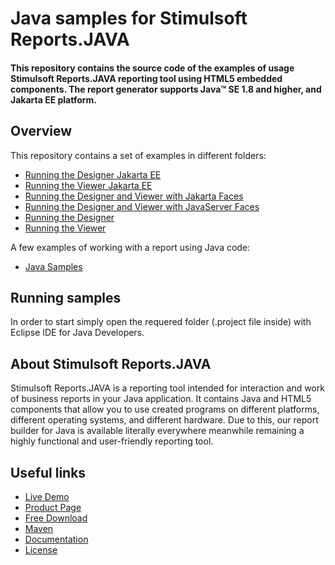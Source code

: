 # Java samples for Stimulsoft Reports.JAVA

#### This repository contains the source code of the examples of usage Stimulsoft Reports.JAVA reporting tool using HTML5 embedded components. The report generator supports Java™ SE 1.8 and higher, and Jakarta EE platform.

## Overview
This repository contains a set of examples in different folders:
* [Running the Designer Jakarta EE](https://github.com/stimulsoft/Samples-Reports.JAVA-for-Java-SE-and-Jakarta-EE/tree/master/Running%20the%20Designer%20Jakarta%20EE)
* [Running the Viewer Jakarta EE](https://github.com/stimulsoft/Samples-Reports.JAVA-for-Java-SE-and-Jakarta-EE/tree/master/Running%20the%20Viewer%20Jakarta%20EE)
* [Running the Designer and Viewer with Jakarta Faces](https://github.com/stimulsoft/Samples-Reports.JAVA-for-Java-SE-and-Jakarta-EE/tree/master/Running%20the%20Designer%20and%20Viewer%20with%20Jakarta%20Faces)
* [Running the Designer and Viewer with JavaServer Faces](https://github.com/stimulsoft/Samples-Reports.JAVA-for-Java-SE-and-Jakarta-EE/tree/master/Running%20the%20Designer%20and%20Viewer%20with%20JavaServer%20Faces)
* [Running the Designer](https://github.com/stimulsoft/Samples-Reports.JAVA-for-Java-SE-and-Jakarta-EE/tree/master/Running%20the%20Designer)
* [Running the Viewer](https://github.com/stimulsoft/Samples-Reports.JAVA-for-Java-SE-and-Jakarta-EE/tree/master/Running%20the%20Viewer)

A few examples of working with a report using Java code:
* [Java Samples](https://github.com/stimulsoft/Samples-Reports.JAVA-for-Java-SE-and-Jakarta-EE/tree/master/samples/src/com/stimulsoft/samples)

## Running samples
In order to start simply open the requered folder (.project file inside) with Eclipse IDE for Java Developers.

## About Stimulsoft Reports.JAVA
Stimulsoft Reports.JAVA is a reporting tool intended for interaction and work of business reports in your Java application. It contains Java and HTML5 components that allow you to use created programs on different platforms, different operating systems, and different hardware. Due to this, our report builder for Java is available literally everywhere meanwhile remaining a highly functional and user-friendly reporting tool.

## Useful links
* [Live Demo](http://demo.stimulsoft.com/#Net)
* [Product Page](https://www.stimulsoft.com/en/products/reports-java)
* [Free Download](https://www.stimulsoft.com/en/downloads)
* [Maven](https://search.maven.org/#search%7Cgav%7C1%7Cg%3A%22com.stimulsoft%22%20AND%20a%3A%22stimulsoft-reports-libs%22)
* [Documentation](https://www.stimulsoft.com/en/documentation/online/programming-manual/index.html?reports_java.htm)
* [License](LICENSE.md)
